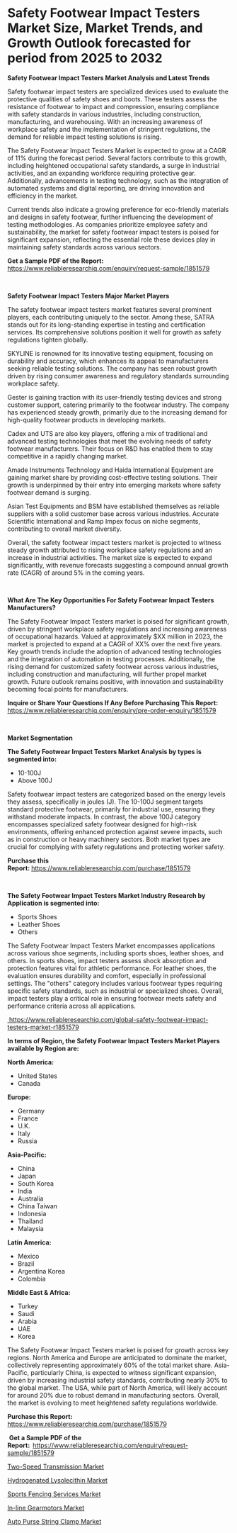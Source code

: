 <p><h1>Safety Footwear Impact Testers Market Size, Market Trends, and Growth Outlook forecasted for period from 2025 to 2032</h1></p><p><strong>Safety Footwear Impact Testers Market Analysis and Latest Trends</strong></p>
<p><p>Safety footwear impact testers are specialized devices used to evaluate the protective qualities of safety shoes and boots. These testers assess the resistance of footwear to impact and compression, ensuring compliance with safety standards in various industries, including construction, manufacturing, and warehousing. With an increasing awareness of workplace safety and the implementation of stringent regulations, the demand for reliable impact testing solutions is rising.</p><p>The Safety Footwear Impact Testers Market is expected to grow at a CAGR of 11% during the forecast period. Several factors contribute to this growth, including heightened occupational safety standards, a surge in industrial activities, and an expanding workforce requiring protective gear. Additionally, advancements in testing technology, such as the integration of automated systems and digital reporting, are driving innovation and efficiency in the market.</p><p>Current trends also indicate a growing preference for eco-friendly materials and designs in safety footwear, further influencing the development of testing methodologies. As companies prioritize employee safety and sustainability, the market for safety footwear impact testers is poised for significant expansion, reflecting the essential role these devices play in maintaining safety standards across various sectors.</p></p>
<p><strong>Get a Sample PDF of the Report:&nbsp;</strong> <a href="https://www.reliableresearchiq.com/enquiry/request-sample/1851579?utm_campaign=1170&utm_medium=2&utm_source=Github&utm_content=ia&utm_term=26032025&utm_id=safety-footwear-impact-testers">https://www.reliableresearchiq.com/enquiry/request-sample/1851579</a></p>
<p>&nbsp;</p>
<p><strong>Safety Footwear Impact Testers Major Market Players</strong></p>
<p><p>The safety footwear impact testers market features several prominent players, each contributing uniquely to the sector. Among these, SATRA stands out for its long-standing expertise in testing and certification services. Its comprehensive solutions position it well for growth as safety regulations tighten globally.</p><p>SKYLINE is renowned for its innovative testing equipment, focusing on durability and accuracy, which enhances its appeal to manufacturers seeking reliable testing solutions. The company has seen robust growth driven by rising consumer awareness and regulatory standards surrounding workplace safety.</p><p>Gester is gaining traction with its user-friendly testing devices and strong customer support, catering primarily to the footwear industry. The company has experienced steady growth, primarily due to the increasing demand for high-quality footwear products in developing markets.</p><p>Cadex and UTS are also key players, offering a mix of traditional and advanced testing technologies that meet the evolving needs of safety footwear manufacturers. Their focus on R&D has enabled them to stay competitive in a rapidly changing market.</p><p>Amade Instruments Technology and Haida International Equipment are gaining market share by providing cost-effective testing solutions. Their growth is underpinned by their entry into emerging markets where safety footwear demand is surging.</p><p>Asian Test Equipments and BSM have established themselves as reliable suppliers with a solid customer base across various industries. Accurate Scientific International and Ramp Impex focus on niche segments, contributing to overall market diversity.</p><p>Overall, the safety footwear impact testers market is projected to witness steady growth attributed to rising workplace safety regulations and an increase in industrial activities. The market size is expected to expand significantly, with revenue forecasts suggesting a compound annual growth rate (CAGR) of around 5% in the coming years.</p></p>
<p>&nbsp;</p>
<p><strong>What Are The Key Opportunities For Safety Footwear Impact Testers Manufacturers?</strong></p>
<p><p>The Safety Footwear Impact Testers market is poised for significant growth, driven by stringent workplace safety regulations and increasing awareness of occupational hazards. Valued at approximately $XX million in 2023, the market is projected to expand at a CAGR of XX% over the next five years. Key growth trends include the adoption of advanced testing technologies and the integration of automation in testing processes. Additionally, the rising demand for customized safety footwear across various industries, including construction and manufacturing, will further propel market growth. Future outlook remains positive, with innovation and sustainability becoming focal points for manufacturers.</p></p>
<p><strong>Inquire or Share Your Questions If Any Before Purchasing This Report:</strong> <a href="https://www.reliableresearchiq.com/enquiry/pre-order-enquiry/1851579?utm_campaign=1170&utm_medium=2&utm_source=Github&utm_content=ia&utm_term=26032025&utm_id=safety-footwear-impact-testers">https://www.reliableresearchiq.com/enquiry/pre-order-enquiry/1851579</a></p>
<p>&nbsp;</p>
<p><strong>Market Segmentation</strong></p>
<p><strong>The Safety Footwear Impact Testers Market Analysis by types is segmented into:</strong></p>
<p><ul><li>10-100J</li><li>Above 100J</li></ul></p>
<p><p>Safety footwear impact testers are categorized based on the energy levels they assess, specifically in joules (J). The 10-100J segment targets standard protective footwear, primarily for industrial use, ensuring they withstand moderate impacts. In contrast, the above 100J category encompasses specialized safety footwear designed for high-risk environments, offering enhanced protection against severe impacts, such as in construction or heavy machinery sectors. Both market types are crucial for complying with safety regulations and protecting worker safety.</p></p>
<p><strong>Purchase this Report:&nbsp;</strong><a href="https://www.reliableresearchiq.com/purchase/1851579?utm_campaign=1170&utm_medium=2&utm_source=Github&utm_content=ia&utm_term=26032025&utm_id=safety-footwear-impact-testers">https://www.reliableresearchiq.com/purchase/1851579</a></p>
<p>&nbsp;</p>
<p><strong>The Safety Footwear Impact Testers Market Industry Research by Application is segmented into:</strong></p>
<p><ul><li>Sports Shoes</li><li>Leather Shoes</li><li>Others</li></ul></p>
<p><p>The Safety Footwear Impact Testers Market encompasses applications across various shoe segments, including sports shoes, leather shoes, and others. In sports shoes, impact testers assess shock absorption and protection features vital for athletic performance. For leather shoes, the evaluation ensures durability and comfort, especially in professional settings. The "others" category includes various footwear types requiring specific safety standards, such as industrial or specialized shoes. Overall, impact testers play a critical role in ensuring footwear meets safety and performance criteria across all applications.</p></p>
<p><a href="https://www.reliableresearchiq.com/global-safety-footwear-impact-testers-market-r1851579?utm_campaign=1170&utm_medium=2&utm_source=Github&utm_content=ia&utm_term=26032025&utm_id=safety-footwear-impact-testers">&nbsp;https://www.reliableresearchiq.com/global-safety-footwear-impact-testers-market-r1851579</a></p>
<p><strong>In terms of Region, the Safety Footwear Impact Testers Market Players available by Region are:</strong></p>
<p>
    <p> <strong> North America: </strong>
        <ul>
            <li>United States</li>
            <li>Canada</li>
        </ul>
        </p> 
    <p> <strong> Europe: </strong>
        <ul>
            <li>Germany</li>
            <li>France</li>
            <li>U.K.</li>
            <li>Italy</li>
            <li>Russia</li>
        </ul>
        </p> 
    <p> <strong> Asia-Pacific: </strong>
        <ul>
            <li>China</li>
            <li>Japan</li>
            <li>South Korea</li>
            <li>India</li>
            <li>Australia</li>
            <li>China Taiwan</li>
            <li>Indonesia</li>
            <li>Thailand</li>
            <li>Malaysia</li>
        </ul>
        </p> 
    <p> <strong> Latin America: </strong>
        <ul>
            <li>Mexico</li>
            <li>Brazil</li>
            <li>Argentina Korea</li>
            <li>Colombia</li>
        </ul>
        </p> 
    <p> <strong> Middle East & Africa: </strong>
        <ul>
            <li>Turkey</li>
            <li>Saudi</li>
            <li>Arabia</li>
            <li>UAE</li>
            <li>Korea</li>
        </ul>
    </p>
    </p>
<p><p>The Safety Footwear Impact Testers market is poised for growth across key regions. North America and Europe are anticipated to dominate the market, collectively representing approximately 60% of the total market share. Asia-Pacific, particularly China, is expected to witness significant expansion, driven by increasing industrial safety standards, contributing nearly 30% to the global market. The USA, while part of North America, will likely account for around 20% due to robust demand in manufacturing sectors. Overall, the market is evolving to meet heightened safety regulations worldwide.</p></p>
<p><strong>Purchase this Report: </strong><a href="https://www.reliableresearchiq.com/purchase/1851579?utm_campaign=1170&utm_medium=2&utm_source=Github&utm_content=ia&utm_term=26032025&utm_id=safety-footwear-impact-testers">https://www.reliableresearchiq.com/purchase/1851579</a></p>
<p>&nbsp;<strong>Get a Sample PDF of the Report:&nbsp;&nbsp;</strong><a href="https://www.reliableresearchiq.com/enquiry/request-sample/1851579?utm_campaign=1170&utm_medium=2&utm_source=Github&utm_content=ia&utm_term=26032025&utm_id=safety-footwear-impact-testers">https://www.reliableresearchiq.com/enquiry/request-sample/1851579</a></p>
<p><strong></strong></p>
<p><p><a href="https://github.com/lazregaartun/Market-Research-Report-List-1/blob/main/two-speed-transmission-market.md?utm_campaign=1170&utm_medium=2&utm_source=Github&utm_content=ia&utm_term=26032025&utm_id=safety-footwear-impact-testers">Two-Speed Transmission Market</a></p><p><a href="https://github.com/elhibacajka/Market-Research-Report-List-1/blob/main/hydrogenated-lysolecithin-market.md?utm_campaign=1170&utm_medium=2&utm_source=Github&utm_content=ia&utm_term=26032025&utm_id=safety-footwear-impact-testers">Hydrogenated Lysolecithin Market</a></p><p><a href="https://github.com/ienamoun/Market-Research-Report-List-1/blob/main/sports-fencing-services-market.md?utm_campaign=1170&utm_medium=2&utm_source=Github&utm_content=ia&utm_term=26032025&utm_id=safety-footwear-impact-testers">Sports Fencing Services Market</a></p><p><a href="https://github.com/laroybarrize/Market-Research-Report-List-1/blob/main/in-line-gearmotors-market.md?utm_campaign=1170&utm_medium=2&utm_source=Github&utm_content=ia&utm_term=26032025&utm_id=safety-footwear-impact-testers">In-line Gearmotors Market</a></p><p><a href="https://github.com/jolashta/Market-Research-Report-List-1/blob/main/auto-purse-string-clamp-market.md?utm_campaign=1170&utm_medium=2&utm_source=Github&utm_content=ia&utm_term=26032025&utm_id=safety-footwear-impact-testers">Auto Purse String Clamp Market</a></p></p>